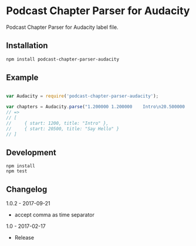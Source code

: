 # Podcast Chapter Parser for Audacity

Podcast Chapter Parser for Audacity label file.

## Installation

```bash
npm install podcast-chapter-parser-audacity
```

## Example 

```js

var Audacity = require('podcast-chapter-parser-audacity');

var chapters = Audacity.parse("1.200000	1.200000	Intro\n20.500000	20.500000	Say Hello");
// =>
// [
//     { start: 1200, title: "Intro" },
//     { start: 20500, title: "Say Hello" }
// ]
```

## Development

```
npm install
npm test
```

## Changelog

1.0.2 - 2017-09-21

- accept comma as time separator

1.0 - 2017-02-17

- Release
